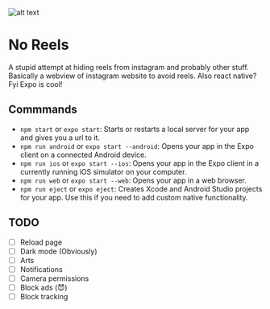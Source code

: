 ![alt text](https://github.com/tonybenoy/no_reels/blob/master/assets/icon.png?raw=true)
# No Reels
A stupid attempt at hiding reels from instagram and probably other stuff.
Basically a webview of instagram website to avoid reels. Also react native? Fyi Expo is cool!

## Commmands
- `npm start` or `expo start`: Starts or restarts a local server for your app and gives you a url to it.
- `npm run android` or `expo start --android`: Opens your app in the Expo client on a connected Android device.
- `npm run ios` or `expo start --ios`: Opens your app in the Expo client in a currently running iOS simulator on your computer.
- `npm run web` or `expo start --web`: Opens your app in a web browser.
- `npm run eject` or `expo eject`: Creates Xcode and Android Studio projects for your app. Use this if you need to add custom native functionality.

## TODO
- [ ] Reload page
- [ ] Dark mode (Obviously)
- [ ] Arts
- [ ] Notifications
- [ ] Camera permissions
- [ ] Block ads (😈)
- [ ] Block tracking
